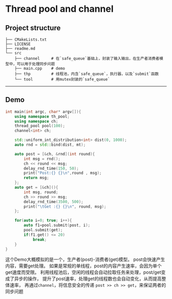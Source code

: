# Thread pool and channel

## Project structure
```shell
├── CMakeLists.txt
├── LICENSE
├── readme.md
└── src
    ├── channel     # 在`safe_queue`基础上，封装了输入输出，在生产者消费者模型中，可以用于处理同步问题
    ├── main.cpp    # demo
    ├── thp         # 线程池，内含`safe_queue`，执行器，以及`submit`函数
    └── tool        # 用mutex封装的`safe_queue`
```

----

## Demo
```cpp
int main(int argc, char* argv[]){
    using namespace th_pool;
    using namespace ch;
    thread_pool pool(100);
    channel<int> ch;

    std::uniform_int_distribution<int> dist(0, 1000);
    auto rnd = std::bind(dist, mt);

    auto post = [&ch, &rnd](int round){
        int msg = rnd();
        ch << round << msg;
        delay_rnd_time(150, 50);
        print("Post:{} {}\n",round , msg);
        return msg;
    };
    auto get = [&ch](){
        int msg, round;
        ch >> round >> msg;
        delay_rnd_time(3500, 500);
        print("\tGet :{} {}\n", round, msg);
    };

    for(auto i=0; true; i++){
        auto f1=pool.submit(post, i);
        pool.submit(get);
        if(f1.get() <= 20)
            break;
    }
}
```
这个Demo大概模拟的是一个，生产者(post)-消费者(get)模型。
post会快速产生内容，需要get处理。
如果是常规的单线程，post的内容产生速率，会因为单个get速度而受限。
利用线程池后，空闲的线程会自动拉取任务来处理，post/get变成了异步的操作，
提升了post速率，处理get的线程数也会自动变化，从而提高整体速率，
再通过`channel`，将信息安全的传递
`post >> ch >> get`，来保证两者的同步问题

